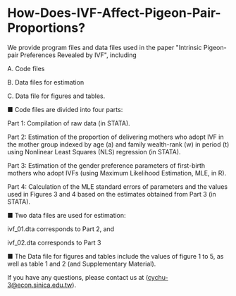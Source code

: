 # How-Does-IVF-Affect-Pigeon-Pair-Proportions?

We provide program files and data files used in the paper "Intrinsic Pigeon-pair Preferences Revealed by IVF", including

A. Code files 

B. Data files for estimation 

C. Data file for figures and tables. 

■	Code files are divided into four parts: 

Part 1: Compilation of raw data (in STATA). 

Part 2: Estimation of the proportion of delivering mothers who adopt IVF in the mother group indexed by age (a) and family wealth-rank (w) in period (t) using Nonlinear Least Squares (NLS) regression (in STATA). 

Part 3: Estimation of the gender preference parameters of first-birth mothers who adopt IVFs (using Maximum Likelihood Estimation, MLE, in R). 

Part 4: Calculation of the MLE standard errors of parameters and the values used in Figures 3 and 4 based on the estimates obtained from Part 3 (in STATA). 

■ Two data files are used for estimation: 

ivf_01.dta corresponds to Part 2, and 

ivf_02.dta corresponds to Part 3

■	The Data file for figures and tables include the values of figure 1 to 5, as well as table 1 and 2 (and Supplementary Material). 

If you have any questions, please contact us at (cychu-3@econ.sinica.edu.tw).
